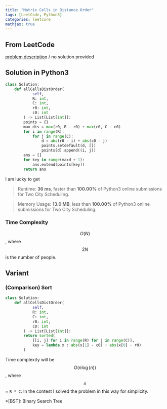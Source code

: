```yaml
---
title: "Matrix Cells in Distance Order"
tags: [LeetCode, Python3]
categories: leetcore
mathjax: true
---
```


## From LeetCode
[problem description](https://leetcode.com/problems/matrix-cells-in-distance-order/)
/
no solution provided

## Solution in Python3
```python
class Solution:
    def allCellsDistOrder(
            self, 
            R: int, 
            C: int, 
            r0: int, 
            c0: int
        ) -> List[List[int]]:
        points = {}
        max_dis = max(r0, R - r0) + max(c0, C - c0)
        for i in range(R):
            for j in range(C):
                d = abs(r0 - i) + abs(c0 - j)
                points.setdefault(d, [])
                points[d].append((i, j))
        ans = []
        for key in range(maxd + 1):
            ans.extend(points[key])
        return ans
```
I am lucky to get
> Runtime: **36 ms**, faster than **100.00%** of Python3 online submissions for Two City Scheduling.

> Memory Usage: **13.0 MB**, less than **100.00%** of Python3 online submissions for Two City Scheduling.

### Time Complexity
$$O(N)$$, where $$2N$$ is the number of people.

## Variant

### (Comparison) Sort
```python
class Solution:
    def allCellsDistOrder(
            self, 
            R: int, 
            C: int, 
            r0: int, 
            c0: int
        ) -> List[List[int]]:
        return sorted(
            [[i, j] for i in range(R) for j in range(C)], 
            key = lambda x : abs(x[1] - c0) + abs(x[0] - r0)
        )
```
Time complexity will be $$O(n\log(n))$$, where $$n$$ = `R * C`. In the contest I solved the problem in this way for simplicity.

*[BST]: Binary Search Tree